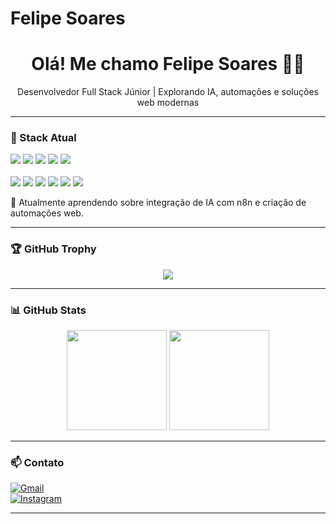 # Felipe Soares

<h1 align="center">Olá! Me chamo Felipe Soares 👨‍💻</h1>

<p align="center">Desenvolvedor Full Stack Júnior | Explorando IA, automações e soluções web modernas</p>

---

### 🚀 Stack Atual

<div align="left">
  <img src="https://img.shields.io/badge/Java-ED8B00?style=for-the-badge&logo=java&logoColor=white"/>
  <img src="https://img.shields.io/badge/Angular-DD0031?style=for-the-badge&logo=angular&logoColor=white"/>
  <img src="https://img.shields.io/badge/JavaScript-F7DF1E?style=for-the-badge&logo=javascript&logoColor=black"/>
  <img src="https://img.shields.io/badge/HTML5-E34F26?style=for-the-badge&logo=html5&logoColor=white"/>
  <img src="https://img.shields.io/badge/CSS3-1572B6?style=for-the-badge&logo=css3&logoColor=white"/>
</div>

<br>

<div align="left">
  <img src="https://img.shields.io/badge/Spring-6DB33F?style=for-the-badge&logo=spring&logoColor=white"/>
  <img src="https://img.shields.io/badge/TypeScript-3178C6?style=for-the-badge&logo=typescript&logoColor=white"/>
  <img src="https://img.shields.io/badge/MySQL-00758F?style=for-the-badge&logo=mysql&logoColor=white"/>
  <img src="https://img.shields.io/badge/MongoDB-47A248?style=for-the-badge&logo=mongodb&logoColor=white"/>
  <img src="https://img.shields.io/badge/WordPress-21759B?style=for-the-badge&logo=wordpress&logoColor=white"/>
  <img src="https://img.shields.io/badge/n8n-4E4E55?style=for-the-badge&logo=n8n&logoColor=orange"/>
</div>

🎯 Atualmente aprendendo sobre integração de IA com n8n e criação de automações web.

---

### 🏆 GitHub Trophy

<p align="center">
  <img src="https://github-profile-trophy.vercel.app/?username=Felipe-dev&theme=darkhub&no-bg=true&no-frame=true" />
</p>

---

### 📊 GitHub Stats

<p align="center">
  <img height="160em" src="https://github-readme-stats.vercel.app/api?username=Felipe-dev&show_icons=true&theme=github_dark&count_private=true" />
  <img height="160em" src="https://github-readme-stats.vercel.app/api/top-langs/?username=Felipe-dev&layout=compact&theme=github_dark" />
</p>

---

### 📫 Contato

[![Gmail](https://img.shields.io/badge/Gmail-D14836?style=for-the-badge&logo=gmail&logoColor=white)](mailto:statusbike13@gmail.com)  
[![Instagram](https://img.shields.io/badge/Instagram-%23E4405F.svg?style=for-the-badge&logo=instagram&logoColor=white)](https://instagram.com/seu_usuario)

---
